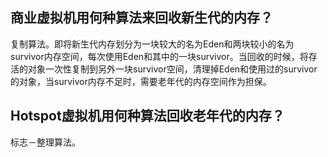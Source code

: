 ## 商业虚拟机用何种算法来回收新生代的内存？
复制算法。即将新生代内存划分为一块较大的名为Eden和两块较小的名为survivor内存空间，每次使用Eden和其中的一块survivor。当回收的时候，将存活的对象一次性复制到另外一块survivor空间，清理掉Eden和使用过的survivor的对象，当survivor内存不足时，需要老年代的内存空间作为担保。

## Hotspot虚拟机用何种算法回收老年代的内存？
标志－整理算法。
